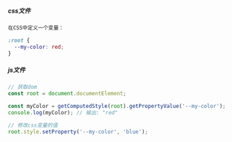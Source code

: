 ##### css文件

```css
在CSS中定义一个变量：

:root {
  --my-color: red;
}
```



##### js文件

```js
// 获取dom
const root = document.documentElement;

const myColor = getComputedStyle(root).getPropertyValue('--my-color'); // 获取css变量的值
console.log(myColor); // 输出: "red"

// 修改css变量的值
root.style.setProperty('--my-color', 'blue');
```

